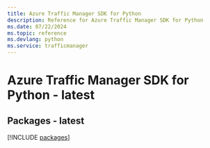 ```yaml
---
title: Azure Traffic Manager SDK for Python
description: Reference for Azure Traffic Manager SDK for Python
ms.date: 07/22/2024
ms.topic: reference
ms.devlang: python
ms.service: trafficmanager
---
```

# Azure Traffic Manager SDK for Python - latest
## Packages - latest
[!INCLUDE [packages](traffic-manager-index.md)]